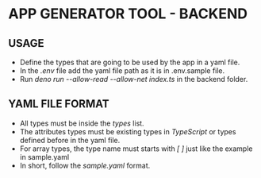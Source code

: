 # APP GENERATOR TOOL - BACKEND

## USAGE
* Define the types that are going to be used by the app in a yaml file.
* In the *.env* file add the yaml file path as it is in .env.sample file.
* Run *deno run --allow-read --allow-net index.ts* in the backend folder.

## YAML FILE FORMAT
* All types must be inside the *types* list.
* The attributes types must be existing types in *TypeScript* or types defined before in the yaml file.
* For array types, the type name must starts with *[ ]* just like the example in sample.yaml
* In short, follow the *sample.yaml* format.
